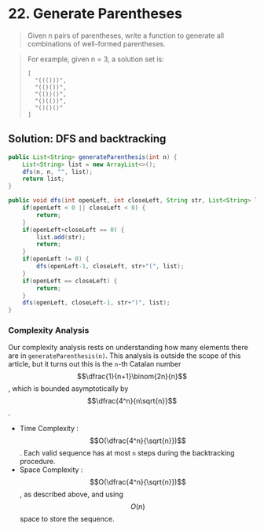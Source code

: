 # 22. Generate Parentheses

> Given n pairs of parentheses, write a function to generate all combinations of well-formed parentheses.

> For example, given n = 3, a solution set is:
>
> ```text
> [
>   "((()))",
>   "(()())",
>   "(())()",
>   "()(())",
>   "()()()"
> ]
> ```

## Solution: DFS and backtracking

```java
public List<String> generateParenthesis(int n) {
    List<String> list = new ArrayList<>();
    dfs(n, n, "", list);
    return list;
}

public void dfs(int openLeft, int closeLeft, String str, List<String> list) {
    if(openLeft < 0 || closeLeft < 0) {
        return;
    }
    if(openLeft+closeLeft == 0) {
        list.add(str);
        return;
    }
    if(openLeft != 0) {
        dfs(openLeft-1, closeLeft, str+"(", list);
    }
    if(openLeft == closeLeft) {
        return;
    }
    dfs(openLeft, closeLeft-1, str+")", list);
}
```

### Complexity Analysis

Our complexity analysis rests on understanding how many elements there are in `generateParenthesis(n)`. This analysis is outside the scope of this article, but it turns out this is the `n`-th Catalan number $$\dfrac{1}{n+1}\binom{2n}{n}​$$ , which is bounded asymptotically by $$\dfrac{4^n}{n\sqrt{n}}$$ .

* Time Complexity : $$O(\dfrac{4^n}{\sqrt{n}})$$. Each valid sequence has at most `n` steps during the backtracking procedure.
* Space Complexity : $$O(\dfrac{4^n}{\sqrt{n}})$$, as described above, and using $$O(n)$$ space to store the sequence. 

